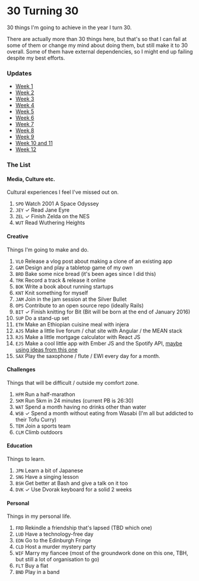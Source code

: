 # 30 Turning 30

30 things I'm going to achieve in the year I turn 30.

There are actually more than 30 things here, but that's so that I can fail at some of them or change my mind about doing them, but still make it to 30 overall. Some of them have external dependencies, so I might end up failing despite my best efforts.

### Updates

* [Week 1](updates/week_1.md)
* [Week 2](updates/week_2.md)
* [Week 3](updates/week_3.md)
* [Week 4](updates/week_4.md)
* [Week 5](updates/week_5.md)
* [Week 6](updates/week_6.md)
* [Week 7](updates/week_7.md)
* [Week 8](updates/week_8.md)
* [Week 9](updates/week_9.md)
* [Week 10 and 11](updates/week_10_and_11.md)
* [Week 12](updates/week_12.md)

### The List

#### Media, Culture etc.

Cultural experiences I feel I've missed out on.

1. `SPO` Watch 2001 A Space Odyssey
1. `JEY` ✓ Read Jane Eyre
1. `ZEL` ✓ Finish Zelda on the NES
1. `WUT` Read Wuthering Heights

#### Creative

Things I'm going to make and do.

1. `VLO` Release a vlog post about making a clone of an existing app
1. `GAM` Design and play a tabletop game of my own
1. `BRD` Bake some nice bread (it's been ages since I did this)
1. `TRK` Record a track & release it online
1. `BOK` Write a book about running startups
1. `KNT` Knit something for myself
1. `JAM` Join in the jam session at the Silver Bullet
1. `OPS` Contribute to an open source repo (ideally Rails)
1. `BIT` ✓ Finish knitting for Bit (Bit will be born at the end of January 2016)
1. `SUP` Do a stand-up set
1. `ETH` Make an Ethiopian cuisine meal with injera
1. `AJS` Make a little live forum / chat site with Angular / the MEAN stack
1. `RJS` Make a little mortgage calculator with React JS
1. `EJS` Make a cool little app with Ember JS and the Spotify API, [maybe using ideas from this one](https://github.com/neonroots/spotify-ember-template)
1. `SAX` Play the saxophone / flute / EWI every day for a month.

#### Challenges

Things that will be difficult / outside my comfort zone.

1. `HFM` Run a half-marathon
1. `5KM` Run 5km in 24 minutes (current PB is 26:30)
1. `WAT` Spend a month having no drinks other than water
1. `WSB` ✓ Spend a month without eating from Wasabi (I'm all but addicted to their Tofu Curry)
1. `TEM` Join a sports team
1. `CLM` Climb outdoors

#### Education

Things to learn.

1. `JPN` Learn a bit of Japanese
1. `SNG` Have a singing lesson
1. `BSH` Get better at Bash and give a talk on it too
1. `DVK` ✓ Use Dvorak keyboard for a solid 2 weeks

#### Personal

Things in my personal life.

1. `FRD` Rekindle a friendship that's lapsed (TBD which one)
1. `LUD` Have a technology-free day
1. `EDN` Go to the Edinburgh Fringe
1. `CLD` Host a murder mystery party
1. `WIF` Marry my fiancee (most of the groundwork done on this one, TBH, but still a lot of organisation to go)
1. `FLT` Buy a flat
1. `BND` Play in a band
